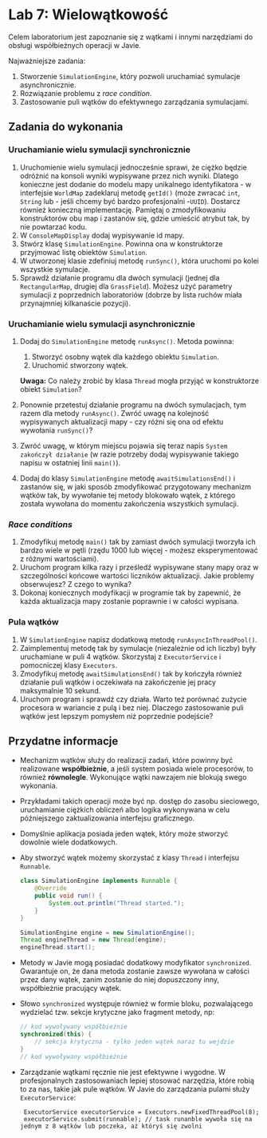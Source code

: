 

# Lab 7: Wielowątkowość 

Celem laboratorium jest zapoznanie się z wątkami i innymi narzędziami do obsługi współbieżnych operacji w Javie.

Najważniejsze zadania:

1. Stworzenie `SimulationEngine`, który pozwoli uruchamiać symulacje asynchronicznie.
1. Rozwiązanie problemu z *race condition*.
1. Zastosowanie puli wątków do efektywnego zarządzania symulacjami.


## Zadania do wykonania

### Uruchamianie wielu symulacji synchronicznie

1. Uruchomienie wielu symulacji jednocześnie sprawi, że ciężko będzie odróżnić na konsoli wyniki wypisywane przez nich wyniki. Dlatego konieczne jest dodanie do modelu mapy unikalnego identyfikatora - w interfejsie `WorldMap` zadeklaruj metodę `getId()` (może zwracać `int`, `String` lub - jeśli chcemy być bardzo profesjonalni -`UUID`). Dostarcz również konieczną implementację. Pamiętaj o zmodyfikowaniu konstruktorów obu map i zastanów się, gdzie umieścić atrybut tak, by nie powtarzać kodu. 
2. W `ConsoleMapDisplay` dodaj wypisywanie id mapy.
3. Stwórz klasę `SimulationEngine`. Powinna ona w konstruktorze przyjmować listę obiektów `Simulation`.
4. W utworzonej klasie zdefiniuj metodę `runSync()`, która uruchomi po kolei wszystkie symulacje. 
5. Sprawdź działanie programu dla dwóch symulacji (jednej dla `RectangularMap`, drugiej dla `GrassField`). Możesz użyć parametry symulacji z poprzednich laboratoriów (dobrze by lista ruchów miała przynajmniej kilkanaście pozycji).

### Uruchamianie wielu symulacji asynchronicznie

1. Dodaj do `SimulationEngine` metodę `runAsync()`. Metoda powinna:

   1. Stworzyć osobny wątek dla każdego obiektu `Simulation`.
   2. Uruchomić stworzony wątek.

   **Uwaga:** Co należy zrobić by klasa `Thread` mogła przyjąć w konstruktorze obiekt `Simulation`?

2. Ponownie przetestuj działanie programu na dwóch symulacjach, tym razem dla metody `runAsync()`. Zwróć uwagę na kolejność wypisywanych aktualizacji mapy - czy różni się ona od efektu wywołania `runSync()`?

3. Zwróć uwagę, w którym miejscu pojawia się teraz napis `System zakończył działanie` (w razie potrzeby dodaj wypisywanie takiego napisu w ostatniej linii `main()`). 

4. Dodaj do klasy `SimulationEngine` metodę `awaitSimulationsEnd()` i zastanów się, w jaki sposób zmodyfikować przygotowany mechanizm wątków tak, by wywołanie tej metody blokowało wątek, z którego została wywołana do momentu zakończenia  wszystkich symulacji.

### *Race conditions*

1. Zmodyfikuj metodę `main()` tak by zamiast dwóch symulacji tworzyła ich bardzo wiele w pętli (rzędu 1000 lub więcej - możesz eksperymentować z różnymi wartościami).
2. Uruchom program kilka razy i prześledź wypisywane stany mapy oraz w szczególności końcowe wartości liczników aktualizacji. Jakie problemy obserwujesz? Z czego to wynika?
3. Dokonaj koniecznych modyfikacji w programie tak by zapewnić, że każda aktualizacja mapy zostanie poprawnie i w całości wypisana.

### Pula wątków

1. W `SimulationEngine` napisz dodatkową metodę `runAsyncInThreadPool()`.
2. Zaimplementuj metodę tak by symulacje (niezależnie od ich liczby) były uruchamiane w puli 4 wątków. Skorzystaj z `ExecutorService` i pomocniczej klasy `Executors`. 
3. Zmodyfikuj metodę `awaitSimulationsEnd()` tak by kończyła również działanie puli wątków i oczekiwała na zakończenie jej pracy maksymalnie 10 sekund.
4. Uruchom program i sprawdź czy działa. Warto też porównać zużycie procesora w wariancie z pulą i bez niej. Dlaczego zastosowanie puli wątków jest lepszym pomysłem niż poprzednie podejście?

## Przydatne informacje

* Mechanizm wątków służy do realizacji zadań, które powinny być realizowane **współbieżnie**, a jeśli system posiada wiele procesorów, to również **równolegle**. Wykonujące wątki nawzajem nie blokują swego wykonania.

* Przykładami takich operacji może być np. dostęp do zasobu sieciowego, uruchamianie ciężkich obliczeń albo logika wykonywana w celu późniejszego zaktualizowania interfejsu graficznego.

* Domyślnie aplikacja posiada jeden wątek, który może stworzyć dowolnie wiele dodatkowych.

* Aby stworzyć wątek możemy skorzystać z klasy `Thread` i interfejsu `Runnable`.

  ```java
  class SimulationEngine implements Runnable {
      @Override
      public void run() {
          System.out.println("Thread started.");
      }
  }
  
  SimulationEngine engine = new SimulationEngine();
  Thread engineThread = new Thread(engine);
  engineThread.start();
  ```

- Metody w Javie mogą posiadać dodatkowy modyfikator `synchronized`. Gwarantuje on, że dana metoda zostanie zawsze wywołana w całości przez dany wątek, zanim zostanie do niej dopuszczony inny, współbieżnie pracujący wątek. 

- Słowo `synchronized` występuje również w formie bloku, pozwalającego wydzielać tzw. sekcje krytyczne jako fragment metody, np:

  ```java
  // kod wywoływany współbieżnie
  synchronized(this) {
      // sekcja krytyczna - tylko jeden wątek naraz tu wejdzie
  }
  // kod wywoływany współbieżnie
  ```
  
- Zarządzanie wątkami ręcznie nie jest efektywne i wygodne. W profesjonalnych zastosowaniach lepiej stosować narzędzia, które robią to za nas, takie jak pule wątków. W Javie do zarządzania pulami służy `ExecutorService`:

  ```javaa
   ExecutorService executorService = Executors.newFixedThreadPool(8);
   executorService.submit(runnable); // task runanble wywoła się na jednym z 8 wątków lub poczeka, aż któryś się zwolni
  ```

  
